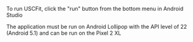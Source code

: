 To run USCFit, click the "run" button from the bottom menu in Android Studio

The application must be run on Android Lollipop with the API level of 22 (Android 5.1) and can be run on the Pixel 2 XL

